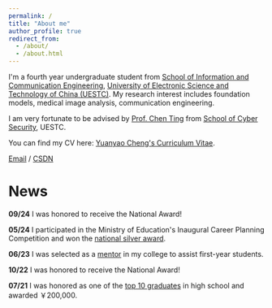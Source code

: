 ```yaml
---
permalink: /
title: "About me"
author_profile: true
redirect_from: 
  - /about/
  - /about.html
---
```


I'm a fourth year undergraduate student from [School of Information and Communication Engineering](https://www.uestc.edu.cn/), [University of Electronic Science and Technology of China (UESTC)](https://www.uestc.edu.cn/). My research interest includes foundation models, medical image analysis, communication engineering.

I am very fortunate to be advised by [Prof. Chen Ting](https://www.scse.uestc.edu.cn/info/1081/11931.htm) from [School of Cyber Security](https://www.en.scse.uestc.edu.cn/index.htm), UESTC.

You can find my CV here: [Yuanyao Cheng's Curriculum Vitae](https://yuanyaocheng.github.io/yuanyao.github.io/assets/CV_Cheng.pdf).

[Email](mailto:yuanyao_cheng@std.uestc.edu.cn) / [CSDN](https://blog.csdn.net/cyy202101)


News
======

**09/24**  I was honored to receive the National Award!

**05/24**  I participated in the Ministry of Education's Inaugural Career Planning Competition and won the [national silver award](https://news.uestc.edu.cn/?n=UestcNews.Front.DocumentV2.ArticlePage&Id=92387).

**06/23**  I was selected as a [mentor](https://www.sice.uestc.edu.cn/info/1141/12536.htm) in my college to assist first-year students.

**10/22**  I was honored to receive the National Award!

**07/21**  I was honored as one of the [top 10 graduates](https://www.jxfls.com/detail/103007) in high school and awarded ￥200,000.
